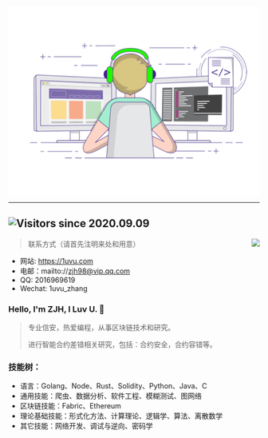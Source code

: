 <!--
**1uvu/1uvu** is a ✨ _special_ ✨ repository because its `README.md` (this file) appears on your GitHub profile.

Here are some ideas to get you started:

- 🔭 I’m currently working on ...
- 🌱 I’m currently learning ...
- 👯 I’m looking to collaborate on ...
- 🤔 I’m looking for help with ...
- 💬 Ask me about ...
- 📫 How to reach me: ...
- 😄 Pronouns: ...
- ⚡ Fun fact: ...
-->
<p align="center">
  <img align="center" src="https://github.com/1uvu/1uvu/raw/master/developer.gif"/>
</p>

--- 
![Visitors](https://visitor-badge.laobi.icu/badge?page_id=1uvu.1uvu.readme.md) since 2020.09.09
---

<img align="right" src="https://github-readme-stats.vercel.app/api?username=1uvu&show_icons=true&icon_color=805AD5&text_color=718096&bg_color=ffffff&hide_title=true" />

> 联系方式（请首先注明来处和用意）

- 网站: https://1uvu.com
- 电邮：mailto://zjh98@vip.qq.com
- QQ: 2016969619
- Wechat: 1uvu_zhang

### Hello, I'm ZJH, I Luv U. 🤘

> 专业信安，热爱编程，从事区块链技术和研究。
> 
> 进行智能合约差错相关研究，包括：合约安全，合约容错等。

### 技能树：
- 语言：Golang、Node、Rust、Solidity、Python、Java、C
- 通用技能：爬虫、数据分析、软件工程、模糊测试、图网络
- 区块链技能：Fabric、Ethereum
- 理论基础技能：形式化方法、计算理论、逻辑学、算法、离散数学
- 其它技能：网络开发、调试与逆向、密码学

